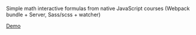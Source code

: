 Simple math interactive formulas from native JavaScript courses (Webpack bundle + Server, Sass/scss + watcher)

<a href="https://dmotorny.github.io/math-scripts/">Demo</a>